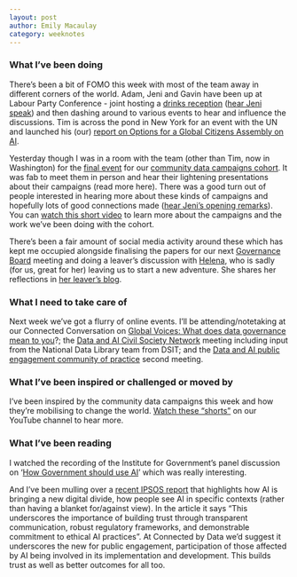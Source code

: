 ```yaml
---
layout: post
author: Emily Macaulay
category: weeknotes
---
```

### What I’ve been doing
There’s been a bit of FOMO this week with most of the team away in different corners of the world. Adam, Jeni and Gavin have been up at Labour Party Conference - joint hosting a [drinks reception](https://connectedbydata.org/events/2024-09-22-labour-conference) ([hear Jeni speak](https://youtu.be/ICWtqioWOBg?si=Yii7tgf8WxxGXBtD)) and then dashing around to various events to hear and influence the discussions.  Tim is across the pond in New York for an event with the UN and launched his (our) [report on Options for a Global Citizens Assembly on AI](https://connectedbydata.org/resources/global-deliberation-ai). 

Yesterday though I was in a room with the team (other than Tim, now in Washington) for the [final event](https://connectedbydata.org/events/2024-09-26-all-campaigns-are-data-campaigns) for our [community data campaigns cohort](https://connectedbydata.org/projects/2023-catalysing-communities). It was fab to meet them in person and hear their lightening presentations about their campaigns (read more here). There was a good turn out of people interested in hearing more about these kinds of campaigns and hopefully lots of good connections made ([hear Jeni’s opening remarks](https://youtu.be/P5ZlXp0hKT4?si=0Cum9pBTIv3KKlF3)). You can [watch this short video](https://youtu.be/PaZ7Xqa9vLg?si=_HvBZJSCth_iKydD) to learn more about the campaigns and the work we’ve been doing with the cohort.

There’s been a fair amount of social media activity around these which has kept me occupied alongside finalising the papers for our next [Governance Board](https://connectedbydata.org/board) meeting and doing a leaver’s discussion with [Helena](https://connectedbydata.org/people/helena-hollis), who is sadly (for us, great for her) leaving us to start a new adventure. She shares her reflections in [her leaver’s blog](https://connectedbydata.org/blog/2024/09/26/helena-leaving-blog).

### What I need to take care of
Next week we’ve got a flurry of online events. I’ll be attending/notetaking at our Connected Conversation on [Global Voices: What does data governance mean to you](https://connectedbydata.org/events/2024-09-30-connected-conversation-global-voices-on-data-and-ai)?; the [Data and AI Civil Society Network](https://data-and-ai-cso-network.org/) meeting including input from the National Data Library team from DSIT; and the [Data and AI public engagement community of practice](https://connectedbydata.org/events/2024-10-03-community-of-practice) second meeting. 

### What I’ve been inspired or challenged or moved by
I’ve been inspired by the community data campaigns this week and how they’re mobilising to change the world. [Watch these “shorts”](https://youtube.com/playlist?list=PLwJHuxo3woL6IRCoB7qAASD2S_KH6zqQe&si=71jVXRm-Xg3y10aJ) on our YouTube channel to hear more. 

### What I’ve been reading
I watched the recording of the Institute for Government’s panel discussion on ‘[How Government should use AI](https://www.instituteforgovernment.org.uk/event/how-should-government-use-ai)’ which was really interesting. 

And I’ve been mulling over a [recent IPSOS report](https://www.ipsos.com/en-uk/people-are-uncomfortable-ai-replacing-human-judgement-high-stakes-decisions) that highlights how AI is bringing a new digital divide, how people see AI in specific contexts (rather than having a blanket for/against view).  In the article it says “This underscores the importance of building trust through transparent communication, robust regulatory frameworks, and demonstrable commitment to ethical AI practices”. At Connected by Data we’d suggest it underscores the new for public engagement, participation of those affected by AI being involved in its implementation and development. This builds trust as well as better outcomes for all too. 